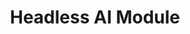 ---
layout: default
title: Headless AI Module
nav_order: 3
parent: Advanced Modules
grand_parent: Modules
---